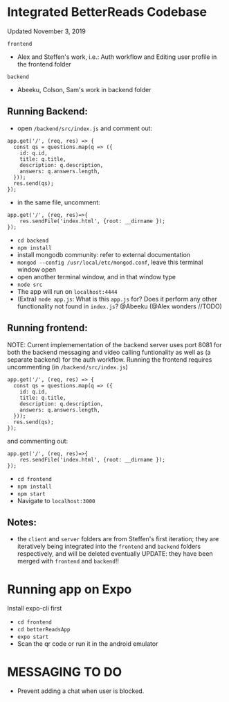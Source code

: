 # Integrated BetterReads Codebase
Updated November 3, 2019

`frontend`
- Alex and Steffen's work, i.e.: Auth workflow and Editing user profile in the frontend folder

`backend`
- Abeeku, Colson, Sam's work in backend folder


## Running Backend:
- open `/backend/src/index.js` and comment out: 
```
app.get('/', (req, res) => {
  const qs = questions.map(q => ({
    id: q.id,
    title: q.title,
    description: q.description,
    answers: q.answers.length,
  }));
  res.send(qs);
});
```
- in the same file, uncomment:
```
app.get('/', (req, res)=>{
    res.sendFile('index.html', {root: __dirname });
});
```
- `cd backend`
- `npm install`
- install mongodb community: refer to external documentation
- `mongod --config /usr/local/etc/mongod.conf`, leave this terminal window open 
- open another terminal window, and in that window type
- `node src`
- The app will run on `localhost:4444`
- (Extra) `node app.js`: What is this `app.js` for? Does it perform any other functionality not found in `index.js`? @Abeeku (@Alex wonders //TODO)

## Running frontend:
NOTE: Current implemementation of the backend server uses port 8081 for both
the backend messaging and video calling funtionality as well as (a separate backend)
for the auth workflow. Running the frontend requires uncommenting (in `/backend/src/index.js`)

```
app.get('/', (req, res) => {
  const qs = questions.map(q => ({
    id: q.id,
    title: q.title,
    description: q.description,
    answers: q.answers.length,
  }));
  res.send(qs);
});
```
and commenting out:
```
app.get('/', (req, res)=>{
    res.sendFile('index.html', {root: __dirname });
});
```

- `cd frontend`
- `npm install`
- `npm start`
- Navigate to `localhost:3000`


## Notes:
- the `client` and `server` folders are from Steffen's first iteration; they
are iteratively being integrated into the `frontend` and `backend` folders respectively, and will be deleted eventually UPDATE: they have been merged with `frontend` and `backend`!!
# Running app on Expo
Install expo-cli first

- `cd frontend`
- `cd betterReadsApp`
-  `expo start`
-	Scan the qr code or run it in the android emulator


# MESSAGING TO DO
- Prevent adding a chat when user is blocked.
